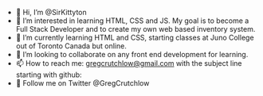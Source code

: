 - 👋 Hi, I’m @SirKittyton
- 👀 I’m interested in learning HTML, CSS and JS. My goal is to become a Full Stack Developer and to create my own web based inventory system.
- 🌱 I’m currently learning HTML and CSS, starting classes at Juno College out of Toronto Canada but online.
- 💞️ I’m looking to collaborate on any front end development for learning.
- 📫 How to reach me: gregcrutchlow@gmail.com with the subject line starting with github:
- 🦆 Follow me on Twitter @GregCrutchlow

<!---
SirKittyton/SirKittyton is a ✨ special ✨ repository because its `README.md` (this file) appears on your GitHub profile.
You can click the Preview link to take a look at your changes.
--->
